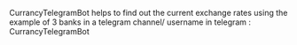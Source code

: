CurrancyTelegramBot helps to find out the current exchange rates using the example of 3 banks in a telegram channel/
username in telegram : CurrancyTelegramBot
